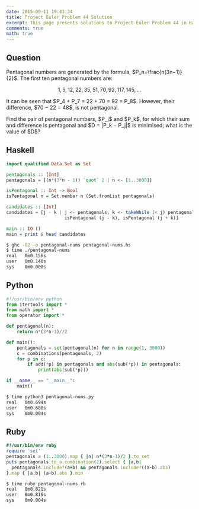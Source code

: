 ```yaml
---
date: 2015-09-11 19:43:34
title: Project Euler Problem 44 Solution
excerpt: This page presents solutions to Project Euler Problem 44 in Haskell, Python and Ruby.
comments: true
math: true
---
```



## Question

<p>
Pentagonal numbers are generated by the formula, $P_n=\frac{n(3n−1)}{2}$. The first ten pentagonal numbers are:
</p>

$$1, 5, 12, 22, 35, 51, 70, 92, 117, 145, ...$$

<p>
It can be seen that $P_4 + P_7 = 22 + 70 = 92 = P_8$. However, their difference, $70 − 22 = 48$, is not pentagonal.
</p>

<p>
Find the pair of pentagonal numbers, $P_j$ and $P_k$, for which their sum and difference is pentagonal and $D = |P_k − P_j|$ is minimised; what is the value of $D$?
</p>






## Haskell

```haskell
import qualified Data.Set as Set

pentagonals :: [Int]
pentagonals = [(n*(3*n - 1)) `quot` 2 | n <- [1..3000]]

isPentagonal :: Int -> Bool
isPentagonal n = Set.member n (Set.fromList pentagonals)

candidates :: [Int]
candidates = [j - k | j <- pentagonals, k <- takeWhile (< j) pentagonals,
                      isPentagonal (j - k), isPentagonal (j + k)]

main :: IO ()
main = print $ head candidates
```


```bash
$ ghc -O2 -o pentagonal-nums pentagonal-nums.hs
$ time ./pentagonal-nums
real   0m0.156s
user   0m0.140s
sys    0m0.000s
```



## Python

```python
#!/usr/bin/env python
from itertools import *
from math import *
from operator import *

def pentagonal(n):
    return n*(3*n-1)//2

def main():
    pentagonals = set(pentagonal(n) for n in range(1, 3000))
    c = combinations(pentagonals, 2)
    for p in c:
        if add(*p) in pentagonals and abs(sub(*p)) in pentagonals:
            print(abs(sub(*p)))

if __name__ == "__main__":
    main()
```


```bash
$ time python3 pentagonal-nums.py
real   0m0.694s
user   0m0.680s
sys    0m0.004s
```



## Ruby

```ruby
#!/usr/bin/env ruby
require 'set'
pentagonals = (1..3000).map { |n| n*(3*n-1)/2 }.to_set
puts pentagonals.to_a.combination(2).select { |a,b|
  pentagonals.include?(a+b) && pentagonals.include?((a-b).abs)
}.map { |a,b| (a-b).abs }.min
```


```bash
$ time ruby pentagonal-nums.rb
real   0m0.821s
user   0m0.816s
sys    0m0.004s
```



